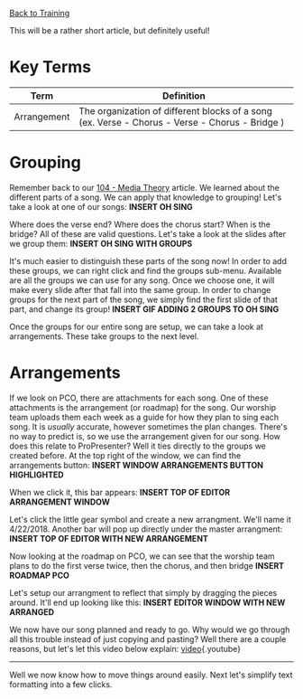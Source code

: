 <!-- TITLE: 203 - Grouping -->
<!-- SUBTITLE: Let's look at some groups (they aren't just pretty colors) -->

[Back to Training](/media/training)

This will be a rather short article, but definitely useful!
# Key Terms
| Term | Definition |
| --- | --- |
| Arrangement | The organization of different blocks of a song (ex. Verse - Chorus - Verse - Chorus - Bridge ) |
# Grouping
Remember back to our [104 - Media Theory](/media/training-pages/104) article. We learned about the different parts of a song. We can apply that knowledge to grouping! Let's take a look at one of our songs:
**INSERT OH SING**

Where does the verse end? Where does the chorus start? When is the bridge? All of these are valid questions. Let's take a look at the slides after we group them:
**INSERT OH SING WITH GROUPS**

It's much easier to distinguish these parts of the song now! In order to add these groups, we can right click and find the groups sub-menu. Available are all the groups we can use for any song. Once we choose one, it will make every slide after that fall into the same group. In order to change groups for the next part of the song, we simply find the first slide of that part, and change its group!
**INSERT GIF ADDING 2 GROUPS TO OH SING**

Once the groups for our entire song are setup, we can take a look at arrangements. These take groups to the next level.
# Arrangements
If we look on PCO, there are attachments for each song. One of these attachments is the arrangement (or roadmap) for the song. Our worship team uploads them each week as a guide for how they plan to sing each song. It is _usually_ accurate, however sometimes the plan changes. There's no way to predict is, so we use the arrangement given for our song. How does this relate to ProPresenter? Well it ties directly to the groups we created before. At the top right of the window, we can find the arrangements button:
**INSERT WINDOW ARRANGEMENTS BUTTON HIGHLIGHTED**

When we click it, this bar appears:
**INSERT TOP OF EDITOR ARRANGEMENT WINDOW**

Let's click the little gear symbol and create a new arrangment. We'll name it 4/22/2018. Another bar will pop up directly under the master arrangment:
**INSERT TOP OF EDITOR WITH NEW ARRANGEMENT**

Now looking at the roadmap on PCO, we can see that the worship team plans to do the first verse twice, then the chorus, and then bridge
**INSERT ROADMAP PCO**

Let's setup our arrangment to reflect that simply by dragging the pieces around. It'll end up looking like this:
**INSERT EDITOR WINDOW WITH NEW ARRANGED**

We now have our song planned and ready to go. Why would we go through all this trouble instead of just copying and pasting? Well there are a couple reasons, but let's let this video below explain:
[video](https://www.youtube.com/watch?v=jL9G_MD1Vb4){.youtube}

---

Well we now know how to move things around easily. Next let's simplify text formatting into a few clicks.
